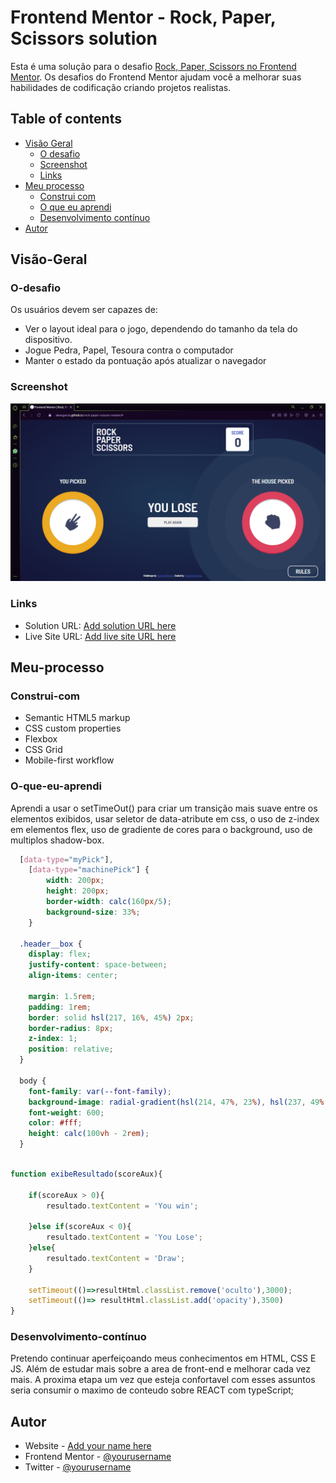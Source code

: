 # Frontend Mentor - Rock, Paper, Scissors solution


Esta é uma solução para o desafio [Rock, Paper, Scissors no Frontend Mentor](https://www.frontendmentor.io/challenges/rock-paper-scissors-game-pTgwgvgH). Os desafios do Frontend Mentor ajudam você a melhorar suas habilidades de codificação criando projetos realistas.


## Table of contents

- [Visão Geral](#Visão-Geral)
  - [O desafio](#O-desafio)
  - [Screenshot](#screenshot)
  - [Links](#links)
- [Meu processo](#Meu-processo)
  - [Construi com](#Construi-com)
  - [O que eu aprendi](#O-que-eu-aprendi)
  - [Desenvolvimento contínuo](#Desenvolvimento-contínuo)
- [Autor](#Autor)

## Visão-Geral

### O-desafio

Os usuários devem ser capazes de:

- Ver o layout ideal para o jogo, dependendo do tamanho da tela do dispositivo.
- Jogue Pedra, Papel, Tesoura contra o computador
- Manter o estado da pontuação após atualizar o navegador

### Screenshot

![](screenshot.png)

### Links

- Solution URL: [Add solution URL here](https://github.com/AleexGarcia/rock-paper-scissors-master#the-challenge)
- Live Site URL: [Add live site URL here](https://aleexgarcia.github.io/rock-paper-scissors-master/)

## Meu-processo

### Construi-com

- Semantic HTML5 markup
- CSS custom properties
- Flexbox
- CSS Grid
- Mobile-first workflow


### O-que-eu-aprendi

Aprendi a usar o setTimeOut() para criar um transição mais suave entre os elementos exibidos, usar seletor de data-atribute em css, o uso de z-index em elementos flex, uso de gradiente de cores para o background, uso de multiplos shadow-box.


```css
  [data-type="myPick"],
    [data-type="machinePick"] {
        width: 200px;
        height: 200px;
        border-width: calc(160px/5);
        background-size: 33%;
    }

  .header__box {
    display: flex;
    justify-content: space-between;
    align-items: center;

    margin: 1.5rem;
    padding: 1rem;
    border: solid hsl(217, 16%, 45%) 2px;
    border-radius: 8px;
    z-index: 1;
    position: relative;
  }

  body {
    font-family: var(--font-family);
    background-image: radial-gradient(hsl(214, 47%, 23%), hsl(237, 49%, 15%));
    font-weight: 600;
    color: #fff;
    height: calc(100vh - 2rem);
  }
```
```js

function exibeResultado(scoreAux){
    
    if(scoreAux > 0){
        resultado.textContent = 'You win';
        
    }else if(scoreAux < 0){
        resultado.textContent = 'You Lose';
    }else{
        resultado.textContent = 'Draw';
    }

    setTimeout(()=>resultHtml.classList.remove('oculto'),3000);
    setTimeout(()=> resultHtml.classList.add('opacity'),3500)
}

```

### Desenvolvimento-contínuo

Pretendo continuar aperfeiçoando meus conhecimentos em HTML, CSS E JS. Além de estudar mais sobre a area de front-end e melhorar cada vez mais. A proxima etapa um vez que esteja confortavel com esses assuntos seria consumir o maximo de conteudo sobre REACT com typeScript;


## Autor

- Website - [Add your name here](https://www.your-site.com)
- Frontend Mentor - [@yourusername](https://www.frontendmentor.io/profile/yourusername)
- Twitter - [@yourusername](https://www.twitter.com/yourusername)
